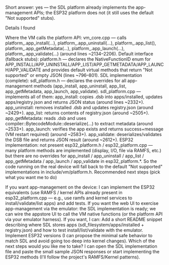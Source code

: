Short answer: yes — the SDL platform already implements the app-management APIs; the ESP32 platform does not (it still uses the default "Not supported" stubs).

Details I found

Where the VM calls the platform API:
vm_core.cpp — calls platform_.app_install(...), platform_.app_uninstall(...), platform_.app_list(), platform_.app_getMetadata(...), platform_.app_launch(...), platform_.app_validate(...) (around lines ~2134–2206).
Default interface (fallback stubs):
platform.h — declares the NativeFunctionID enum for APP_INSTALL/APP_UNINSTALL/APP_LIST/APP_GETMETADATA/APP_LAUNCH/APP_VALIDATE and provides default virtual methods that return "Not supported" or empty JSON (lines ~796–801).
SDL implementation (complete):
sdl_platform.h — declares the overrides for all app-management methods (app_install, app_uninstall, app_list, app_getMetadata, app_launch, app_validate).
sdl_platform.cpp — implements all of them:
app_install: copies .dsb into apps/installed, updates apps/registry.json and returns JSON status (around lines ~2332+).
app_uninstall: removes installed .dsb and updates registry.json (around ~2429+).
app_list: returns contents of registry.json (around ~2505+).
app_getMetadata: reads .dsb and uses compiler::BytecodeModule::deserialize(...) to extract metadata (around ~2533+).
app_launch: verifies the app exists and returns success+message (VM restart required) (around ~2583+).
app_validate: deserializes/validates the DSB file and returns JSON result (around ~2612+).
ESP32 implementation: not present
esp32_platform.h / esp32_platform.cpp — many platform methods are implemented (display, I/O, file via RAMFS, etc.) but there are no overrides for app_install / app_uninstall / app_list / app_getMetadata / app_launch / app_validate in esp32_platform.*. So the code running on the real device will fall back to the default "Not supported" implementations in include/vm/platform.h.
Recommended next steps (pick what you want me to do)

If you want app-management on the device: I can implement the ESP32 equivalents (use RAMFS / kernel APIs already present in esp32_platform.cpp — e.g., use ramfs and kernel services to install/validate/list apps) and add tests.
If you want the web UI to exercise app-management via the emulator: the SDL implementation is ready; we can wire the appstore UI to call the VM native functions (or the platform API via your emulator harness).
If you want, I can:
Add a short README snippet describing where SDL stores apps (sdl_filesystem/apps/installed + registry.json) and how to test install/list/validate with the emulator.
Implement ESP32 versions (I can propose the minimal safe behavior to match SDL and avoid going too deep into kernel changes).
Which of the next steps would you like me to take? I can open the SDL implementation file and paste the small sample JSON responses or start implementing the ESP32 methods (I'll follow the project's RAMFS/Kernel patterns).